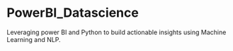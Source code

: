 # PowerBI_Datascience

Leveraging power BI and Python to build actionable insights using Machine Learning and NLP.
